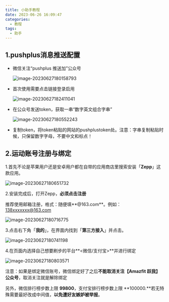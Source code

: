 ```yaml
---
title: 小助手教程
date: 2023-06-26 16:09:47
categories:
  - 教程
tags:
  - 助手
---
```


## 1.pushplus消息推送配置

- 微信关注“pushplus 推送加”公众号

  ![image-20230627180158793](https://gitee.com/gzcc_kims/figure/raw/master/image-20230627180158793.png)

- 首次使用需要点击链接登录启用

  ![image-20230627182411041](https://gitee.com/gzcc_kims/figure/raw/master/image-20230627182411041.png)

- 在公众号发送token，获取一串“数字英文组合字串”

  ![image-20230627180552243](https://gitee.com/gzcc_kims/figure/raw/master/image-20230627180552243.png)

- 复制token，将token粘贴的网站的pushplustoken处。注意：字串复制粘贴时候，只保留数字字母，不要中文和标点！

## 2.运动账号注册与绑定

1.首先不论是苹果用户还是安卓用户都在自带的应用商店里搜索安装「**Zepp**」这款应用。

![image-20230627180651732](https://gitee.com/gzcc_kims/figure/raw/master/image-20230627180651732.png)

2.安装完成后，打开Zepp，**必须点击注册**

推荐使用邮箱注册，格式：随便填**@163.com**。例如：138xxxxxxx@163.com

![image-20230627180716775](https://gitee.com/gzcc_kims/figure/raw/master/image-20230627180716775.png)

3.点击右下角「**我的**」，在界面内找到「**第三方接入**」并点击。

![image-20230627180741198](https://gitee.com/gzcc_kims/figure/raw/master/image-20230627180741198.png)

4.在页面内选择自己想要刷步的平台**<微信/支付宝>**并进行绑定

![image-20230627180803571](https://gitee.com/gzcc_kims/figure/raw/master/image-20230627180803571.png)

注意：如果是绑定微信账号，微信绑定好了之后**不能取消关注【Amazfit 跃我】公众号**，取消关注就是解除绑定

另外，微信排行榜步数上限 **99800**，支付宝排行榜步数上限 **100000.**若无特殊需要最好改成中间值，**以免遭好友嫉妒被举报**。

